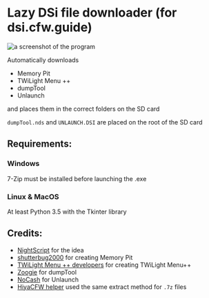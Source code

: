 # Lazy DSi file downloader (for dsi.cfw.guide)

![a screenshot of the program](https://github.com/YourKalamity/lazy-dsi-file-downloader/raw/master/assets/files/screenshots/app%20v1.1.0.png "Lazy DSi file downloader on Windows 10")

Automatically downloads 
- Memory Pit
- TWiLight Menu ++
- dumpTool
- Unlaunch

and places them in the correct folders on the SD card

`dumpTool.nds` and `UNLAUNCH.DSI` are placed on the root of the SD card


## Requirements:

### Windows

7-Zip must be installed before launching the .exe

### Linux & MacOS

At least Python 3.5 with the Tkinter library


## Credits:
- [NightScript](https://github.com/NightYoshi370) for the idea 
- [shutterbug2000](https://gbatemp.net/members/shutterbug2000.354863/) for creating Memory Pit
- [TWiLight Menu ++ developers](https://github.com/DS-Homebrew/TWiLightMenu) for creating TWiLight Menu++
- [Zoogie](https://github.com/zoogie/dumpTool) for dumpTool
- [NoCash](https://problemkaputt.de/) for Unlaunch
- [HiyaCFW helper](https://github.com/mondul/HiyaCFW-Helper) used the same extract method for `.7z` files
